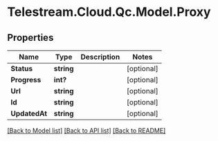 # Telestream.Cloud.Qc.Model.Proxy
## Properties

Name | Type | Description | Notes
------------ | ------------- | ------------- | -------------
**Status** | **string** |  | [optional] 
**Progress** | **int?** |  | [optional] 
**Url** | **string** |  | [optional] 
**Id** | **string** |  | [optional] 
**UpdatedAt** | **string** |  | [optional] 

[[Back to Model list]](../README.md#documentation-for-models) [[Back to API list]](../README.md#documentation-for-api-endpoints) [[Back to README]](../README.md)

